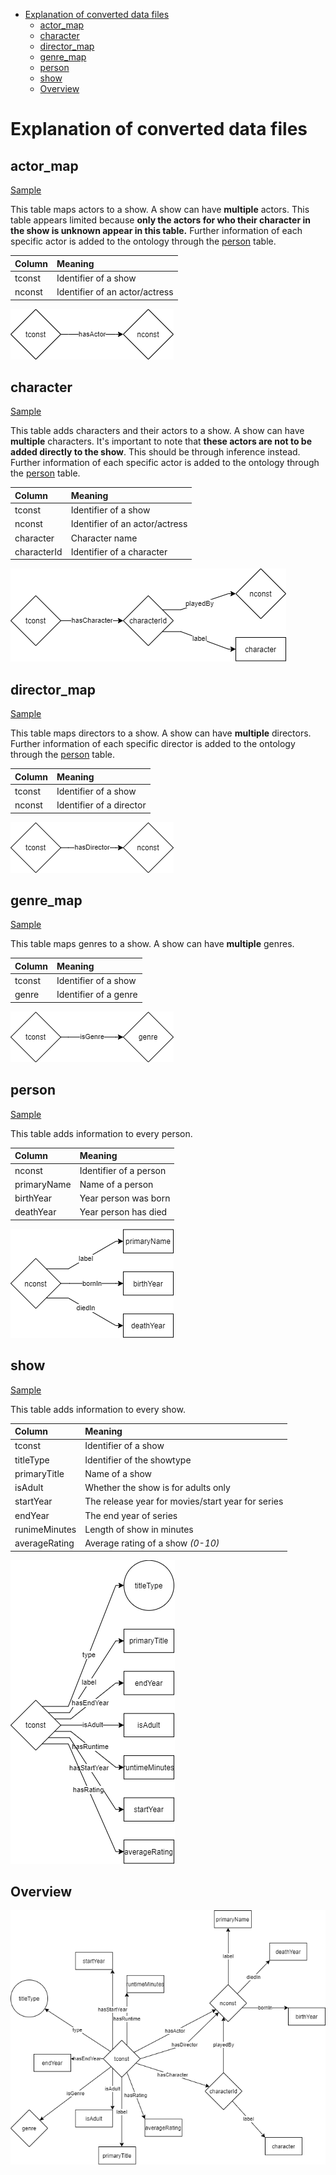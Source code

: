 - [Explanation of converted data files](#explanation-of-converted-data-files)
  - [actor_map](#actor_map)
  - [character](#character)
  - [director_map](#director_map)
  - [genre_map](#genre_map)
  - [person](#person)
  - [show](#show)
  - [Overview](#overview)

# Explanation of converted data files

## actor_map

[Sample](samples/actor_map_sample.csv)

This table maps actors to a show. A show can have **multiple** actors. This table appears limited because **only the actors for who their character in the show is unknown appear in this table.** Further information of each specific actor is added to the ontology through the [person](#person) table.

| Column | Meaning                        |
| :----- | :----------------------------- |
| tconst | Identifier of a show           |
| nconst | Identifier of an actor/actress |

![actor_map](images/actor_map.png)

## character

[Sample](samples/character_sample.csv)

This table adds characters and their actors to a show. A show can have **multiple** characters. It's important to note that **these actors are not to be added directly to the show**. This should be through inference instead. Further information of each specific actor is added to the ontology through the [person](#person) table.

| Column      | Meaning                        |
| :---------- | :----------------------------- |
| tconst      | Identifier of a show           |
| nconst      | Identifier of an actor/actress |
| character   | Character name                 |
| characterId | Identifier of a character      |

![character](images/character.png)

## director_map

[Sample](samples/director_map_sample.csv)

This table maps directors to a show. A show can have **multiple** directors. Further information of each specific director is added to the ontology through the [person](#person) table.

| Column | Meaning                  |
| :----- | :----------------------- |
| tconst | Identifier of a show     |
| nconst | Identifier of a director |

![director_map](images/director_map.png)

## genre_map

[Sample](samples/genre_map_sample.csv)

This table maps genres to a show. A show can have **multiple** genres.

| Column | Meaning               |
| :----- | :-------------------- |
| tconst | Identifier of a show  |
| genre  | Identifier of a genre |

![genre_map](images/genre_map.png)

## person

[Sample](samples/person_sample.csv)

This table adds information to every person.

| Column      | Meaning                |
| :---------- | :--------------------- |
| nconst      | Identifier of a person |
| primaryName | Name of a person       |
| birthYear   | Year person was born   |
| deathYear   | Year person has died   |

![person](images/person.png)

## show

[Sample](samples/show_sample.csv)

This table adds information to every show.

| Column        | Meaning                                           |
| :------------ | :------------------------------------------------ |
| tconst        | Identifier of a show                              |
| titleType     | Identifier of the showtype                        |
| primaryTitle  | Name of a show                                    |
| isAdult       | Whether the show is for adults only               |
| startYear     | The release year for movies/start year for series |
| endYear       | The end year of series                            |
| runimeMinutes | Length of show in minutes                         |
| averageRating | Average rating of a show *(0-10)*                 |

![show](images/show.png)

## Overview

![overview](images/overview.png)